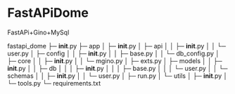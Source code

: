 # FastAPiDome
FastAPi+Gino+MySql

fastapi_dome
├─ __init__.py
├─ app
│    ├─ __init__.py
│    ├─ api
│    │    ├─ __init__.py
│    │    └─ user.py
│    ├─ config
│    │    ├─ __init__.py
│    │    ├─ base.py
│    │    └─ db_config.py
│    ├─ core
│    │    ├─ __init__.py
│    │    └─ mgino.py
│    ├─ exts.py
│    ├─ models
│    │    ├─ __init__.py
│    │    ├─ db
│    │    │    ├─ __init__.py
│    │    │    ├─ base.py
│    │    │    └─ user.py
│    │    └─ schemas
│    │           ├─ __init__.py
│    │           └─ user.py
│    ├─ run.py
│    └─ utils
│           ├─ __init__.py
│           └─ tools.py
└─ requirements.txt
